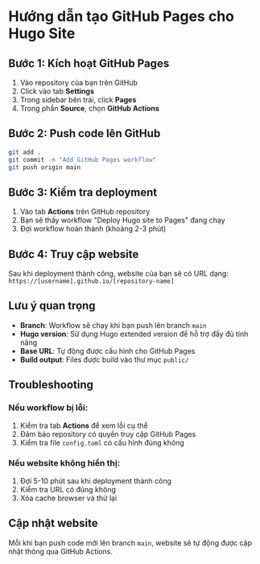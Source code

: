 # Hướng dẫn tạo GitHub Pages cho Hugo Site

## Bước 1: Kích hoạt GitHub Pages

1. Vào repository của bạn trên GitHub
2. Click vào tab **Settings**
3. Trong sidebar bên trái, click **Pages**
4. Trong phần **Source**, chọn **GitHub Actions**

## Bước 2: Push code lên GitHub

```bash
git add .
git commit -m "Add GitHub Pages workflow"
git push origin main
```

## Bước 3: Kiểm tra deployment

1. Vào tab **Actions** trên GitHub repository
2. Bạn sẽ thấy workflow "Deploy Hugo site to Pages" đang chạy
3. Đợi workflow hoàn thành (khoảng 2-3 phút)

## Bước 4: Truy cập website

Sau khi deployment thành công, website của bạn sẽ có URL dạng:
`https://[username].github.io/[repository-name]`

## Lưu ý quan trọng

- **Branch**: Workflow sẽ chạy khi bạn push lên branch `main`
- **Hugo version**: Sử dụng Hugo extended version để hỗ trợ đầy đủ tính năng
- **Base URL**: Tự động được cấu hình cho GitHub Pages
- **Build output**: Files được build vào thư mục `public/`

## Troubleshooting

### Nếu workflow bị lỗi:
1. Kiểm tra tab **Actions** để xem lỗi cụ thể
2. Đảm bảo repository có quyền truy cập GitHub Pages
3. Kiểm tra file `config.toml` có cấu hình đúng không

### Nếu website không hiển thị:
1. Đợi 5-10 phút sau khi deployment thành công
2. Kiểm tra URL có đúng không
3. Xóa cache browser và thử lại

## Cập nhật website

Mỗi khi bạn push code mới lên branch `main`, website sẽ tự động được cập nhật thông qua GitHub Actions. 